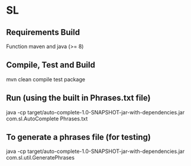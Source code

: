 # SL

## Requirements Build
Function maven and java (>= 8)

## Compile, Test and Build
mvn clean compile test package

## Run (using the built in Phrases.txt file)
java -cp target/auto-complete-1.0-SNAPSHOT-jar-with-dependencies.jar com.sl.AutoComplete Phrases.txt

## To generate a phrases file (for testing)
java -cp target/auto-complete-1.0-SNAPSHOT-jar-with-dependencies.jar com.sl.util.GeneratePhrases <PhrasesOutputFile>
